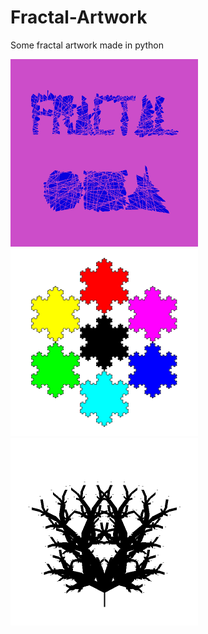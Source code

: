 # Fractal-Artwork
Some fractal artwork made in python

<img src="https://github.com/beng1302/Fractal-Artwork/blob/master/Fractal%20Logo.png" width="300"/> <img src="https://github.com/beng1302/Fractal-Artwork/blob/master/Fractal%20Snowflake.png" width="300"/> <img src="https://github.com/beng1302/Fractal-Artwork/blob/master/Fractal%20Tree.png" width="300"/>
